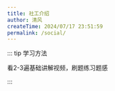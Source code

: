 ```yaml
---
title: 社工介绍
author: 清风
createTime: 2024/07/17 23:51:59
permalink: /social/
---
```


::: tip 学习方法

看2-3遍基础讲解视频，刷题练习题感

:::

<CardGrid>
  <LinkCard title="综合能力" href="/social/hxhsy8vp/" />

<LinkCard title="法律法规" href="/social/u843vr60/" />

</CardGrid>